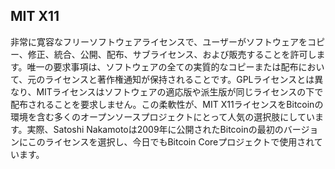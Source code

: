 ## MIT X11

非常に寛容なフリーソフトウェアライセンスで、ユーザーがソフトウェアをコピー、修正、統合、公開、配布、サブライセンス、および販売することを許可します。唯一の要求事項は、ソフトウェアの全ての実質的なコピーまたは配布において、元のライセンスと著作権通知が保持されることです。GPLライセンスとは異なり、MITライセンスはソフトウェアの適応版や派生版が同じライセンスの下で配布されることを要求しません。この柔軟性が、MIT X11ライセンスをBitcoinの環境を含む多くのオープンソースプロジェクトにとって人気の選択肢にしています。実際、Satoshi Nakamotoは2009年に公開されたBitcoinの最初のバージョンにこのライセンスを選択し、今日でもBitcoin Coreプロジェクトで使用されています。